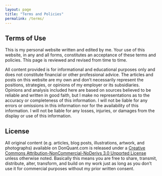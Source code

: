 ```yaml
---
layout: page
title: "Terms and Policies"
permalink: /terms/ 
---
```


## Terms of Use

This is my personal website written and edited by me. Your use of this website, in any and all forms, constitutes an acceptance of these terms and policies.
This page is reviewed and revised from time to time.

All content provided is for informational and educational purposes only and does not constitute financial or other professional advice.
The articles and posts on this website are my own and don’t necessarily represent the positions, strategies, or opinions of my employer or its subsidiaries.
Opinions and analysis included here are based on sources believed to be reliable and written in good faith, but I make no representations as to the accuracy
or completeness of this information. I will not be liable for any errors or omissions in this information nor for the availability of this information.
I will not be liable for any losses, injuries, or damages from the display or use of this information.

## License

All original content (e.g. articles, blog posts, illustrations, artwork, and photographs) available on DonQuant.com is released under a
[Creative Commons Attribution-NonCommercial-NoDerivs 3.0 Unported License](https://creativecommons.org/licenses/by-nc-nd/3.0/deed.en_US) unless otherwise noted. Basically this means you are free to share,
transmit, distribute, alter, transform, and build on my work just as long as you don’t use it for commercial purposes without my prior written consent.
